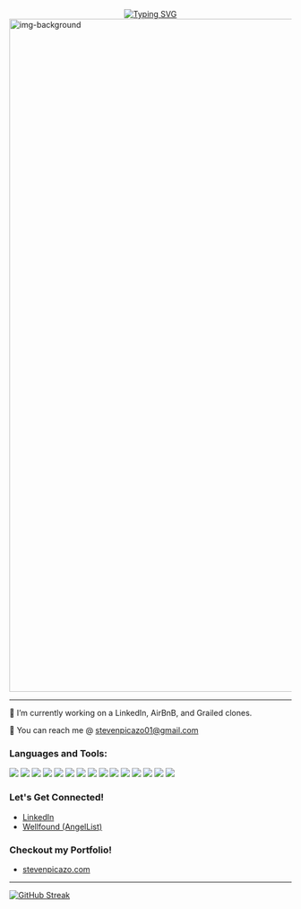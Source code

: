 <!-- <hr/> -->

<!-- <p align="center"> -->
<!--   <img alt="img-background" width="300" src="https://media0.giphy.com/media/bGgsc5mWoryfgKBx1u/200w.gif?cid=6c09b9524lyvkp195ejzm4g3mo9fpscpergc4f1zuhn1fo78&rid=200w.gif&ct=g"> -->
<!-- <img src="https://user-images.githubusercontent.com/105809464/225488449-13bfb28b-307a-41ca-9ef2-015195955613.GIF" alt="EFB2C570-7D91-4B11-9D27-67AF17593F78"> -->
<!-- </p> -->

<!-- <br/> -->

<div align="center"><a href="https://git.io/typing-svg"><img src="https://readme-typing-svg.demolab.com?font=Fira+Code&size=29&pause=1000&color=F7F7F7&width=435&lines=Hi%F0%9F%91%8B%2C+I'm+Steven+Picazo!" alt="Typing SVG" /></a></div>


<img align="center" alt="img-background" width="1200" src="https://wallpaperaccess.com/full/2825710.gif">

<hr/>

🔭 I’m currently working on a LinkedIn, AirBnB, and Grailed clones.

<!-- 🌱 I’m currently learning SocketIO -->

📧 You can reach me @ stevenpicazo01@gmail.com

<p align="left">

<h3 align="left">Languages and Tools:</h3>
<p>
  <img src="https://img.shields.io/badge/JavaScript-323330?style=for-the-badge&logo=javascript&logoColor=F7DF1E" />
  <img src="https://img.shields.io/badge/Python-3776AB?style=for-the-badge&logo=python&logoColor=white" />
  <img src="https://img.shields.io/badge/HTML5-E34F26?style=for-the-badge&logo=html5&logoColor=white" />
  <img src="https://img.shields.io/badge/CSS3-1572B6?style=for-the-badge&logo=css3&logoColor=white" />
  <img src="https://img.shields.io/badge/React-20232A?style=for-the-badge&logo=react&logoColor=61DAFB" />
  <img src="https://img.shields.io/badge/Redux-593D88?style=for-the-badge&logo=redux&logoColor=white" />
  <img src="https://img.shields.io/badge/Express.js-000000?style=for-the-badge&logo=express&logoColor=white" />
  <img src="https://img.shields.io/badge/flask-%23000.svg?style=for-the-badge&logo=flask&logoColor=white" />
<!--   <img src="https://img.shields.io/badge/AWS-%23FF9900.svg?style=for-the-badge&logo=amazon-aws&logoColor=white" /> -->
  <img src="https://img.shields.io/badge/Git-F05032?style=for-the-badge&logo=git&logoColor=white" />
  <img src="https://img.shields.io/badge/postgres-%23316192.svg?style=for-the-badge&logo=postgresql&logoColor=white" />
  <img src="https://img.shields.io/badge/Sequelize-52B0E7?style=for-the-badge&logo=Sequelize&logoColor=white" />
  <img src="https://img.shields.io/badge/sqlite-%2307405e.svg?style=for-the-badge&logo=sqlite&logoColor=white" />
  <img src="https://img.shields.io/badge/Node.js-339933?style=for-the-badge&logo=nodedotjs&logoColor=white" />
  <img src="https://img.shields.io/badge/npm-CB3837?style=for-the-badge&logo=npm&logoColor=white" />
  <img src="https://img.shields.io/badge/Render-informational?style=for-the-badge&logo=render&logoColor=%5bdec3" />

</p>

### Let's Get Connected!


- <a href="https://www.linkedin.com/in/steven-picazo-994042225" target="_blank">LinkedIn</a>
- <a href="https://angel.co/u/steven-picazo" target="_blank">Wellfound (AngelList)</a>

### Checkout my Portfolio!
- <a href="https://stevenpicazo.com" target="_blank">stevenpicazo.com</a>


<!-- <a href="https://www.linkedin.com/in/steven-picazo-994042225" target="_blank">![LinkedIn](https://img.shields.io/badge/linkedin-%230077B5.svg?style=for-the-badge&logo=linkedin&logoColor=white)</a>
<a href="https://angel.co/u/steven-picazo" target="_blank"><img alt="Wellfound" src="https://img.shields.io/badge/wellfound-%ccc.svg?&style=for-the-badge&logo=medium&logoColor=white" /></a>
<a href="mailto:stevenpicazo01@gmail.com">![Gmail](https://img.shields.io/badge/Gmail-D14836?style=for-the-badge&logo=gmail&logoColor=white)</a> -->
<hr/>

  
  [![GitHub Streak](https://streak-stats.demolab.com?user=stevenpicazo&theme=aura)](https://git.io/streak-stats) 
  

